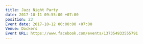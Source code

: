 ```yaml
---
title: Jazz Night Party
date: 2017-10-11 09:55:00 +07:00
position: 23
Event date: 2017-10-12 00:00:00 +07:00
Venue: Dockers
Event URL: https://www.facebook.com/events/137354933555791
---
```


